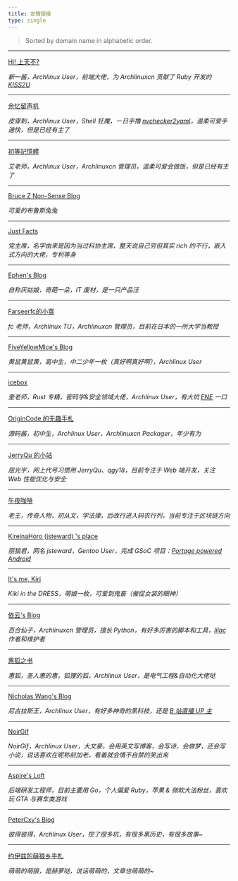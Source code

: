 ```yaml
---
title: 友情链接
type: single
---
```


> Sorted by domain name in alphabetic order.

---

[Hi! 上天不?](https://a-wing.top/)

*新一酱，Archlinux User，前端大佬，为 Archlinuxcn 贡献了 Ruby 开发的 [KISS2U](https://github.com/a-wing/KISS2U)*

---

[余忆留声机](https://amane.live/)

*皮穿刺，Archlinux User，Shell 狂魔，一日手撸 [nvchecker2yaml](https://github.com/tobiichiamane/nvchecker2yaml)，温柔可爱手速快，但是已经有主了*

---

[初等記憶體](https://axionl.me/)

*艾老师，Archlinux User，Archlinuxcn 管理员，温柔可爱会做饭，但是已经有主了*

---

[Bruce Z Non-Sense Blog](https://blog.brucezhang.cf/)

*可爱的布鲁斯兔兔*

---

[Just Facts](https://dang.fan/)

*党主席，名字由来是因为当过科协主席，整天说自己穷但其实 rich 的不行，嵌入式方向的大佬，专利等身*

---

[Ephen's Blog](https://ephen.me/)

*自称灰姑娘，奇葩一朵，IT 废材，是一只产品汪*

---

[Farseerfc的小窩](https://farseerfc.me/)

*fc 老师，Archlinux TU，Archlinuxcn 管理员，目前在日本的一所大学当教授*

---

[FiveYellowMice's Blog](https://fiveyellowmice.com/)

*黄鼠黄鼠黄，高中生，中二少年一枚（真好啊真好啊），Archlinux User*

---

[icebox](https://quininer.github.io/)

*奎老师，Rust 专精，密码学&安全领域大佬，Archlinux User，有大坑 [ENE](https://github.com/quininer/ene) 一口*

---

[OriginCode 的无趣手札](https://origincode.github.io/)

*源码酱，初中生，Archlinux User，Archlinuxcn Packager，年少有为*

---

[JerryQu 的小站](https://imququ.com/)

*屈光宇，网上代号习惯用 JerryQu、qgy18，目前专注于 Web 端开发，关注 Web 性能优化与安全*

---

[午夜咖啡](http://jolestar.com/)

*老王，传奇人物，初从文，学法律，后改行进入码农行列，当前专注于区块链方向*

---

[KireinaHoro (jsteward) 's place](https://jsteward.moe/)

*丽狼君，网名 jsteward，Gentoo User，完成 GSoC 项目：[Portage powered Android](https://wiki.gentoo.org/wiki/Android/SharkBait)*

---

[It's me, Kiri](https://kirikira.moe/)

*Kiki in the DRESS，萌娘一枚，可爱到鬼畜（催促女装的眼神）*

---

[依云's Blog](https://blog.lilydjwg.me/)

*百合仙子，Archlinuxcn 管理员，擅长 Python，有好多厉害的脚本和工具，[lilac](https://github.com/archlinuxcn/lilac) 作者和维护者*

---

[惠狐之书](https://blog.megumifox.com/)

*惠狐，圣人惠的惠，狐狸的狐，Archlinux User，是电气工程&自动化大佬哒*

---

[Nicholas Wang's Blog](https://www.nicho1as.wang/)

*尼古拉斯王，Archlinux User，有好多神奇的黑科技，还是 [B 站直播 UP 主](https://live.bilibili.com/24384)*

---

[NoirGif](https://nir.moe)

*NoirGif，Archlinux User，大文豪，会用英文写博客，会写诗，会做梦，还会写小说，说话喜欢在昵称前加老，看着就会情不自禁的笑出来*

---

[Aspire's Loft](https://pjw.io/)

*后端研发工程师，目前主要用 Go，个人偏爱 Ruby，苹果 & 微软大法粉丝，喜欢玩 GTA 与赛车类游戏*

---

[PeterCxy's Blog](https://typeblog.net/)

*彼得彼得，Archlinux User，挖了很多坑，有很多黑历史，有很多故事~*

---

[约伊兹的萌狼乡手札](https://blog.yoitsu.moe/)

*萌萌的萌狼，是赫萝哒，说话萌萌的，文章也萌萌的~*
